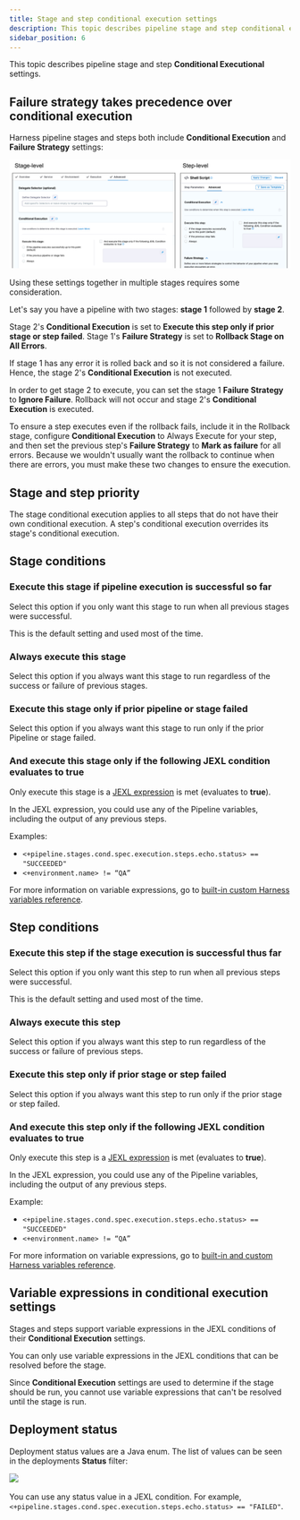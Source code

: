 ```yaml
---
title: Stage and step conditional execution settings
description: This topic describes pipeline stage and step conditional executional settings.
sidebar_position: 6
---
```


This topic describes pipeline stage and step **Conditional Executional** settings.

## Failure strategy takes precedence over conditional execution

Harness pipeline stages and steps both include **Conditional Execution** and **Failure Strategy** settings:

![](./static/step-skip-condition-settings-09.png)

Using these settings together in multiple stages requires some consideration.

Let's say you have a pipeline with two stages: **stage 1** followed by **stage 2**.

Stage 2's **Conditional Execution** is set to **Execute this step only if prior stage or step failed**. Stage 1's **Failure Strategy** is set to **Rollback Stage on All Errors**.

If stage 1 has any error it is rolled back and so it is not considered a failure. Hence, the stage 2's **Conditional Execution** is not executed.

In order to get stage 2 to execute, you can set the stage 1 **Failure Strategy** to **Ignore Failure**. Rollback will not occur and stage 2's **Conditional Execution** is executed.

To ensure a step executes even if the rollback fails, include it in the Rollback stage, configure **Conditional Execution** to Always Execute for your step, and then set the previous step's **Failure Strategy** to **Mark as failure** for all errors. Because we wouldn't usually want the rollback to continue when there are errors, you must make these two changes to ensure the execution.

## Stage and step priority

The stage conditional execution applies to all steps that do not have their own conditional execution. A step's conditional execution overrides its stage's conditional execution.

## Stage conditions

### Execute this stage if pipeline execution is successful so far

Select this option if you only want this stage to run when all previous stages were successful.

This is the default setting and used most of the time.

### Always execute this stage

Select this option if you always want this stage to run regardless of the success or failure of previous stages.

### Execute this stage only if prior pipeline or stage failed

Select this option if you always want this stage to run only if the prior Pipeline or stage failed.

### And execute this stage only if the following JEXL condition evaluates to true

Only execute this stage is a [JEXL expression](http://commons.apache.org/proper/commons-jexl/reference/examples.html) is met (evaluates to **true**).

In the JEXL expression, you could use any of the Pipeline variables, including the output of any previous steps.

Examples:

* `<+pipeline.stages.cond.spec.execution.steps.echo.status> == "SUCCEEDED"`
* `<+environment.name> != “QA”`

For more information on variable expressions, go to [built-in custom Harness variables reference](/docs/platform/variables-and-expressions/harness-variables/).

## Step conditions

### Execute this step if the stage execution is successful thus far

Select this option if you only want this step to run when all previous steps were successful.

This is the default setting and used most of the time.

### Always execute this step

Select this option if you always want this step to run regardless of the success or failure of previous steps.

### Execute this step only if prior stage or step failed

Select this option if you always want this step to run only if the prior stage or step failed.

### And execute this step only if the following JEXL condition evaluates to true

Only execute this step is a [JEXL expression](http://commons.apache.org/proper/commons-jexl/reference/examples.html) is met (evaluates to **true**).

In the JEXL expression, you could use any of the Pipeline variables, including the output of any previous steps.

Example:

* `<+pipeline.stages.cond.spec.execution.steps.echo.status> == "SUCCEEDED"`
* `<+environment.name> != “QA”`

For more information on variable expressions, go to [built-in and custom Harness variables reference](/docs/platform/variables-and-expressions/harness-variables/).

## Variable expressions in conditional execution settings

Stages and steps support variable expressions in the JEXL conditions of their **Conditional Execution** settings.

You can only use variable expressions in the JEXL conditions that can be resolved before the stage.

Since **Conditional Execution** settings are used to determine if the stage should be run, you cannot use variable expressions that can't be resolved until the stage is run.

## Deployment status

Deployment status values are a Java enum. The list of values can be seen in the deployments **Status** filter:

![](./static/step-skip-condition-settings-10.png)

You can use any status value in a JEXL condition. For example, `<+pipeline.stages.cond.spec.execution.steps.echo.status> == "FAILED"`.

